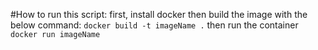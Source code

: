 #How to run this script:
first, install docker
then build the image with the below command:
`docker build -t imageName .`
then run the container
`docker run imageName`


    

